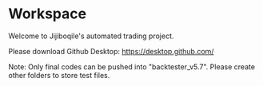 # Workspace

Welcome to Jijiboqile's automated trading project.

Please download Github Desktop: https://desktop.github.com/

Note: Only final codes can be pushed into "backtester_v5.7". Please create other folders to store test files.
